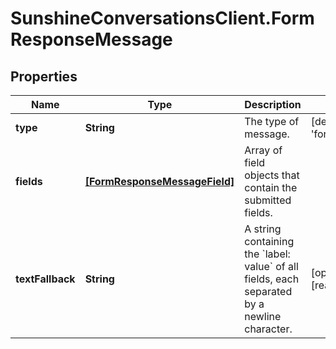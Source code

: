 # SunshineConversationsClient.FormResponseMessage

## Properties

Name | Type | Description | Notes
------------ | ------------- | ------------- | -------------
**type** | **String** | The type of message. | [default to &#39;formResponse&#39;]
**fields** | [**[FormResponseMessageField]**](FormResponseMessageField.md) | Array of field objects that contain the submitted fields. | 
**textFallback** | **String** | A string containing the &#x60;label: value&#x60; of all fields, each separated by a newline character. | [optional] [readonly] 


